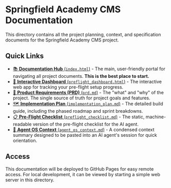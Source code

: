 # Springfield Academy CMS Documentation

This directory contains all the project planning, context, and specification documents for the Springfield Academy CMS project.

## Quick Links

- [📚 **Documentation Hub** (`index.html`)](./index.html) - The main, user-friendly portal for navigating all project documents. **This is the best place to start.**
- [🚀 **Interactive Dashboard** (`preflight_dashboard.html`)](./preflight_dashboard.html) - The interactive web app for tracking your pre-flight setup progress.
- [📄 **Product Requirements (PRD)** (`prd.md`)](./prd.md) - The "what" and "why" of the project. The single source of truth for project goals and features.
- [🗺️ **Implementation Plan** (`implementation_plan.md`)](./implementation_plan.md) - The detailed build guide, including the phased roadmap and sprint breakdowns.
- [📋 **Pre-Flight Checklist** (`preflight_checklist.md`)](./preflight_checklist.md) - The static, machine-readable version of the pre-flight checklist for the AI agent.
- [🤖 **Agent OS Context** (`agent_os_context.md`)](./agent_os_context.md) - A condensed context summary designed to be pasted into an AI agent's session for quick orientation.

## Access

This documentation will be deployed to GitHub Pages for easy remote access. For local development, it can be viewed by starting a simple web server in this directory.
